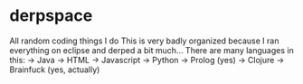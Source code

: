 # derpspace
All random coding things I do
This is very badly organized because I ran everything on eclipse and derped a bit much...
There are many languages in this:
-> Java
-> HTML
-> Javascript
-> Python
-> Prolog (yes)
-> Clojure
-> Brainfuck (yes, actually)
